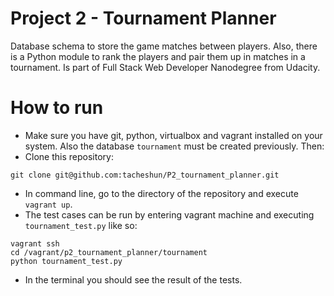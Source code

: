 # Project 2 - Tournament Planner

Database schema to store the game matches between players. Also, there is a Python module to rank the players and pair them up in matches in a tournament. Is part of Full Stack Web Developer Nanodegree from Udacity. 

# How to run
- Make sure you have git, python, virtualbox and vagrant installed on your system. Also the database ```tournament``` must be created previously. Then:
- Clone this repository: 
```
git clone git@github.com:tacheshun/P2_tournament_planner.git
```
- In command line, go to the directory of the repository and execute ``` vagrant up ```.
- The test cases can be run by entering vagrant machine and executing ```tournament_test.py``` like so:
```
vagrant ssh
cd /vagrant/p2_tournament_planner/tournament
python tournament_test.py
``` 

- In the terminal you should see the result of the tests.
